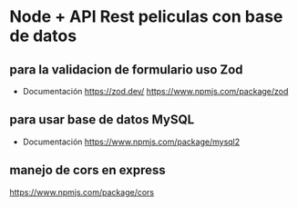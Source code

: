 # Node + API Rest peliculas con base de datos

## para la validacion de formulario uso Zod
- Documentación
https://zod.dev/
https://www.npmjs.com/package/zod

## para usar base de datos MySQL
- Documentación
https://www.npmjs.com/package/mysql2

## manejo de cors en express
https://www.npmjs.com/package/cors
